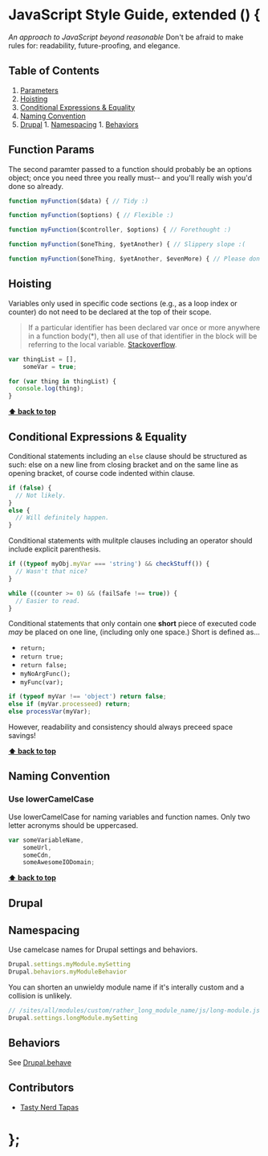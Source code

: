 # JavaScript Style Guide, extended () {

*An approach to JavaScript beyond reasonable*
Don't be afraid to make rules for: readability, future-proofing, and elegance.

## Table of Contents

  1. [Parameters](#function-params)
  1. [Hoisting](#hoisting)
  1. [Conditional Expressions & Equality](#conditional-expressions--equality)
  1. [Naming Convention](#naming-convention)
  1. [Drupal](#drupal)
    1. [Namespacing](#namespacing)
    1. [Behaviors](#behaviors)


## Function Params

The second paramter passed to a function should probably be an options object; once you need three you really must-- and you'll really wish you'd done so already.

```javascript
function myFunction($data) { // Tidy :)

function myFunction($options) { // Flexible :)

function myFunction($controller, $options) { // Forethought :)

function myFunction($oneThing, $yetAnother) { // Slippery slope :(

function myFunction($oneThing, $yetAnother, $evenMore) { // Please don't
```


## Hoisting

Variables only used in specific code sections (e.g., as a loop index or counter) do not need to be declared at the top of their scope.

> If a particular identifier has been declared var once or more anywhere in a function body(*), then all use of that identifier in the block will be referring to the local variable.
> [Stackoverflow](http://stackoverflow.com/a/3685090/417839).

```javascript
var thingList = [],
    someVar = true;

for (var thing in thingList) {
  console.log(thing);
}
```

**[⬆ back to top](#table-of-contents)**


## Conditional Expressions & Equality

Conditional statements including an `else` clause should be structured as such: else on a new line from closing bracket and on the same line as opening bracket, of course code indented within clause.

```javascript
if (false) {
  // Not likely.
}
else {
  // Will definitely happen.
}
```

Conditional statements with mulitple clauses including an operator should include explicit parenthesis.

```javascript
if ((typeof myObj.myVar === 'string') && checkStuff()) {
  // Wasn't that nice?
}

while ((counter >= 0) && (failSafe !== true)) {
  // Easier to read.
}
```

Conditional statements that only contain one **short** piece of executed code *may* be placed on one line, (including only one space.) Short is defined as...

- `return;`
- `return true;`
- `return false;`
- `myNoArgFunc();`
- `myFunc(var);`

```javascript
if (typeof myVar !== 'object') return false;
else if (myVar.processeed) return;
else processVar(myVar);
```

However, readability and consistency should always preceed space savings!

**[⬆ back to top](#table-of-contents)**


## Naming Convention

### Use lowerCamelCase

Use lowerCamelCase for naming variables and function names. Only two letter acronyms should be uppercased.

```javascript
var someVariableName,
    someUrl,
    someCdn,
    someAwesomeIODomain;
```

**[⬆ back to top](#table-of-contents)**


## Drupal

## Namespacing
Use camelcase names for Drupal settings and behaviors.
```javascript
Drupal.settings.myModule.mySetting
Drupal.behaviors.myModuleBehavior
```

You can shorten an unwieldy module name if it's interally custom and a collision is unlikely.
```javascript
// /sites/all/modules/custom/rather_long_module_name/js/long-module.js
Drupal.settings.longModule.mySetting
```

## Behaviors
See [Drupal.behave](https://github.com/tableau-mkt/behave)


## Contributors

  - [Tasty Nerd Tapas](https://twitter.com/nerdtapas)

# };
